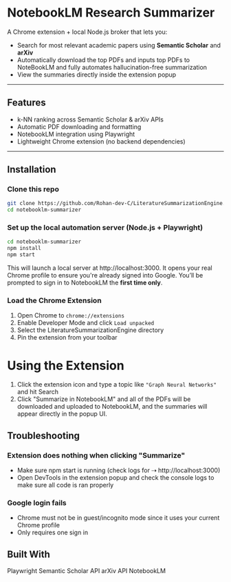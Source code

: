 # NotebookLM Research Summarizer

A Chrome extension + local Node.js broker that lets you:

- Search for most relevant academic papers using **Semantic Scholar** and **arXiv**
- Automatically download the top PDFs and inputs top PDFs to NoteBookLM and fully automates hallucination-free summarization
- View the summaries directly inside the extension popup
---

## Features

- k-NN ranking across Semantic Scholar & arXiv APIs
- Automatic PDF downloading and formatting
- NotebookLM integration using Playwright
- Lightweight Chrome extension (no backend dependencies)

---

## Installation

### Clone this repo

```bash
git clone https://github.com/Rohan-dev-C/LiteratureSummarizationEngine.git
cd notebooklm-summarizer
```

### Set up the local automation server (Node.js + Playwright)
```bash
cd notebooklm-summarizer
npm install
npm start
```
This will launch a local server at http://localhost:3000. It opens your real Chrome profile to ensure you're already signed into Google. You’ll be prompted to sign in to NotebookLM the **first time only**.

### Load the Chrome Extension

1. Open Chrome to `chrome://extensions`
2. Enable Developer Mode and click `Load unpacked`
4. Select the LiteratureSummarizationEngine directory
5. Pin the extension from your toolbar

# Using the Extension
1. Click the extension icon and type a topic like `"Graph Neural Networks"` and hit Search
2. Click "Summarize in NotebookLM" and all of the PDFs will be downloaded and uploaded to NotebookLM, and the summaries will appear directly in the popup UI.

## Troubleshooting
### Extension does nothing when clicking "Summarize"
- Make sure npm start is running (check logs for ⇢ http://localhost:3000)
- Open DevTools in the extension popup and check the console logs to make sure all code is ran properly

### Google login fails
- Chrome must not be in guest/incognito mode since it uses your current Chrome profile
- Only requires one sign in

## Built With
Playwright
Semantic Scholar API
arXiv API
NotebookLM

